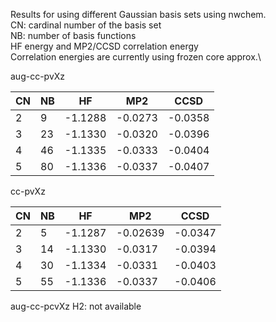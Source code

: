 Results for using different Gaussian basis sets using nwchem.\
CN: cardinal number of the basis set\
NB: number of basis functions\
HF energy and MP2/CCSD correlation energy\
Correlation energies are currently using frozen core approx.\


aug-cc-pvXz

| CN | NB| HF | MP2 | CCSD |
|--- | ---|---| ---| ---|
| 2  | 9  |-1.1288 |-0.0273 | -0.0358|
| 3  | 23 | -1.1330|-0.0320 | -0.0396|
|4   | 46 | -1.1335 |-0.0333|-0.0404|
| 5  | 80 | -1.1336 |-0.0337 | -0.0407|

cc-pvXz

| CN | NB |HF | MP2 | CCSD |
|--- | ---|---| ---| ---|
| 2  | 5 |-1.1287 |-0.02639 |-0.0347 |
| 3  | 14| -1.1330 | -0.0317 | -0.0394|
| 4  | 30| -1.1334 |-0.0331 |-0.0403|
| 5  | 55| -1.1336 |-0.0337 | -0.0406|

aug-cc-pcvXz
H2: not available
